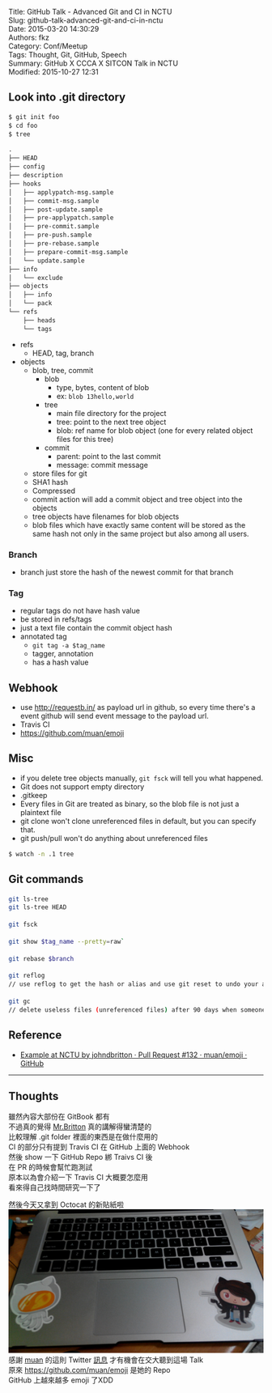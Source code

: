 Title: GitHub Talk - Advanced Git and CI in NCTU  
Slug: github-talk-advanced-git-and-ci-in-nctu  
Date: 2015-03-20 14:30:29  
Authors: fkz  
Category: Conf/Meetup  
Tags: Thought, Git, GitHub, Speech  
Summary: GitHub X CCCA X SITCON Talk in NCTU  
Modified: 2015-10-27 12:31  
  
  
## Look into .git directory  
  
```sh  
$ git init foo  
$ cd foo  
$ tree  
```  
  
```txt  
.  
├── HEAD  
├── config  
├── description  
├── hooks  
│   ├── applypatch-msg.sample  
│   ├── commit-msg.sample  
│   ├── post-update.sample  
│   ├── pre-applypatch.sample  
│   ├── pre-commit.sample  
│   ├── pre-push.sample  
│   ├── pre-rebase.sample  
│   ├── prepare-commit-msg.sample  
│   └── update.sample  
├── info  
│   └── exclude  
├── objects  
│   ├── info  
│   └── pack  
└── refs  
    ├── heads  
    └── tags  
```  
  
+ refs  
    + HEAD, tag, branch  
+ objects  
    + blob, tree, commit  
        + blob  
            + type, bytes, content of blob  
            + ex: `blob 13hello,world`  
        + tree  
            + main file directory for the project  
            + tree: point to the next tree object  
            + blob: ref name for blob object (one for every related object files for this tree)  
        + commit  
            + parent: point to the last commit  
            + message: commit message  
    + store files for git  
    + SHA1 hash  
    + Compressed  
    + commit action will add a commit object and tree object into the objects  
    + tree objects have filenames for blob objects  
    + blob files which have exactly same content will be stored as the same hash not only in the same project but also among all users.  
  
### Branch  
+ branch just store the hash of the newest commit for that branch  
  
### Tag  
+ regular tags do not have hash value  
+ be stored in refs/tags  
+ just a text file contain the commit object hash  
+ annotated tag  
    + `git tag -a $tag_name`  
    + tagger, annotation  
    + has a hash value  
  
## Webhook  
+ use <http://requestb.in/> as payload url in github, so every time there's a event github will send event message to the payload url.  
+ Travis CI  
+ <https://github.com/muan/emoji>  
  
  
## Misc  
+ if you delete tree objects manually, `git fsck` will tell you what happened.  
+ Git does not support empty directory  
+ .gitkeep  
+ Every files in Git are treated as binary, so the blob file is not just a plaintext file  
+ git clone won't clone unreferenced files in default, but you can specify that.  
+ git push/pull won't do anything about unreferenced files  
  
```sh  
$ watch -n .1 tree  
```  
  
## Git commands  
  
```sh  
git ls-tree  
git ls-tree HEAD  
  
git fsck  
  
git show $tag_name --pretty=raw`  
  
git rebase $branch  
  
git reflog  
// use reflog to get the hash or alias and use git reset to undo your actions  
  
git gc  
// delete useless files (unreferenced files) after 90 days when someone do the action  
```  
  
## Reference  
  
+ [Example at NCTU by johndbritton · Pull Request #132 · muan/emoji · GitHub](https://github.com/muan/emoji/pull/132)  
  
---  
  
## Thoughts  
  
雖然內容大部份在 GitBook 都有  
不過真的覺得 [Mr.Britton](https://github.com/johndbritton) 真的講解得蠻清楚的  
比較理解 .git folder 裡面的東西是在做什麼用的  
CI 的部分只有提到 Travis CI 在 GitHub 上面的 Webhook  
然後 show 一下 GitHub Repo 綁 Traivs CI 後  
在 PR 的時候會幫忙跑測試  
原本以為會介紹一下 Travis CI 大概要怎麼用  
看來得自己找時間研究一下了  
  
然後今天又拿到 Octocat 的新貼紙啦  
![Octocat](/files/github-talk-advanced-git-and-ci-in-nctu/octocat.jpg)  
感謝 [muan](https://github.com/muan) 的這則 Twitter [訊息](https://twitter.com/muanchiou/status/571684266490265601) 才有機會在交大聽到這場 Talk  
原來 <https://github.com/muan/emoji> 是她的 Repo  
GitHub 上越來越多 emoji 了XDD  
